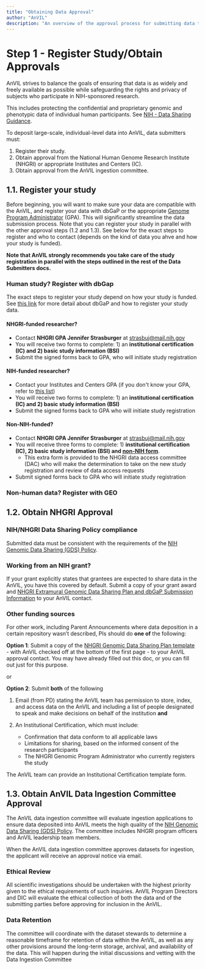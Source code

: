 ```yaml
---
title: "Obtaining Data Approval"
author: "AnVIL"
description: "An overview of the approval process for submitting data to AnVIL."
---
```


# Step 1 - Register Study/Obtain Approvals

<hero>

AnVIL strives to balance the goals of ensuring that data is as widely and freely available as possible while safeguarding the rights and privacy of subjects who participate in NIH-sponsored research.

This includes protecting the confidential and proprietary genomic and phenotypic data of individual human participants. See [NIH - Data Sharing Guidance](https://grants.nih.gov/grants/policy/data_sharing/data_sharing_guidance.htm).

</hero>


To deposit large-scale, individual-level data into AnVIL, data submitters must:

1. Register their study.       
2. Obtain approval from the National Human Genome Research Institute (NHGRI) or appropriate Institutes and Centers (IC).    
3. Obtain approval from the AnVIL ingestion committee.

## 1.1. Register your study      
Before beginning, you will want to make sure your data are compatible with the AnVIL, and register your data with dbGaP or the appropriate [Genome Program Administrator](https://osp.od.nih.gov/genomic-program-administrators/#:~:text=Genomic%20Program%20Administrators%20(GPAs)%20are,for%20the%20NIH%20GDS%20Policy) (GPA). This will significantly streamline the data submission process. Note that you can register your study in parallel with the other approval steps (1.2 and 1.3). See below for the exact steps to register and who to contact (depends on the kind of data you ahve and how your study is funded).            

**Note that AnVIL strongly recommends you take care of the study registration in parallel with the steps outlined in the rest of the Data Submitters docs.**   
   
### Human study? Register with dbGap   

The exact steps to register your study depend on how your study is funded. See [this link](https://www.ncbi.nlm.nih.gov/projects/gap/cgi-bin/about.cgi) for more detail about dbGaP and how to register your study data.               

#### NHGRI-funded researcher?   
- Contact **NHGRI GPA Jennifer Strasburger** at [strasbuj@mail.nih.gov](mailto:strasbuj@mail.nih.gov)    
- You will receive two forms to complete: 1) an **institutional certification (IC) and 2) basic study information (BSI)**     
- Submit the signed forms back to GPA, who will initiate study registration   

#### NIH-funded researcher? 
- Contact your Institutes and Centers GPA (if you don't know your GPA, refer to [this list](https://osp.od.nih.gov/wp-content/uploads/IC_GPAs.pdf)) 
- You will receive two forms to complete: 1) an **institutional certification (IC) and 2) basic study information (BSI)** 
- Submit the signed forms back to GPA who will initiate study registration     

#### Non-NIH-funded?
- Contact **NHGRI GPA Jennifer Strasburger** at [strasbuj@mail.nih.gov](mailto:strasbuj@mail.nih.gov)    
- You will receive three forms to complete: 1) **institutional certification (IC), 2) basic study information (BSI) and [non-NIH form](https://www.genome.gov/sites/default/files/media/files/2021-01/ExtramuralNHGRI_DSP_post2021_revised012121.pdf)**. 
  - This extra form is provided to the NHGRI data access committee (DAC) who will make the determination to take on the new study registration and review of data access requests
- Submit signed forms back to GPA who will initiate study registration    

### Non-human data? Register with GEO
 


## 1.2. Obtain NHGRI Approval

### NIH/NHGRI Data Sharing Policy compliance   
Submitted data must be consistent with the requirements of the [NIH Genomic Data Sharing (GDS) Policy](https://www.genome.gov/about-nhgri/Policies-Guidance/Genomic-Data-Sharing).    

### Working from an NIH grant? 
If your grant explicitly states that grantees are expected to share data in the AnVIL, you have this covered by default. Submit a copy of your grant award and [NHGRI Extramural Genomic Data Sharing Plan and dbGaP Submission Information](https://www.genome.gov/sites/default/files/media/files/2021-01/ExtramuralNHGRI_DSP_post2021_revised012121.pdf) to your AnVIL contact.  

### Other funding sources    
For other work, including Parent Announcements where data deposition in a certain repository wasn’t described, PIs should do **one of** the following:    

**Option 1**:  Submit a copy of the [NHGRI Genomic Data Sharing Plan template](https://www.genome.gov/sites/default/files/media/files/2021-01/ExtramuralNHGRI_DSP_post2021_revised012121.pdf) - with AnVIL checked off at the bottom of the first page - to your  AnVIL approval contact. You may have already filled out this doc, or you can fill out just for this purpose.  

or

**Option 2**: Submit **both** of the following    
 1. Email (from PD) stating the AnVIL team has permission to store, index, and access data on the AnVIL and including a list of people designated to speak and make decisions on behalf of the institution **and**   

2. An Institutional Certification, which must include: 
   - Confirmation that data conform to all applicable laws 
   - Limitations for sharing, based on the informed consent of the research participants
   - The NHGRI Genomic Program Administrator who currently registers the study 

The AnVIL team can provide an Institutional Certification template form. 


## 1.3. Obtain AnVIL Data Ingestion Committee Approval

The AnVIL data ingestion committee will evaluate ingestion applications to ensure data deposited into AnVIL meets the high quality of the [NIH Genomic Data Sharing (GDS) Policy](https://www.genome.gov/about-nhgri/Policies-Guidance/Genomic-Data-Sharing). The committee includes NHGRI program officers and AnVIL leadership team members.

When the AnVIL data ingestion committee approves datasets for ingestion, the applicant will receive an approval notice via email.     

### Ethical Review

All scientific investigations should be undertaken with the highest priority given to the ethical requirements of such inquiries. AnVIL Program Directors and DIC will evaluate the ethical collection of both the data and of the submitting parties before approving for inclusion in the AnVIL.

### Data Retention

The committee will coordinate with the dataset stewards to determine a reasonable timeframe for retention of data within the AnVIL, as well as any other provisions around the long-term storage, archival, and availability of the data. This will happen during the initial discussions and vetting with the Data Ingestion Committee

